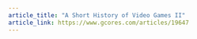 ```yaml
---
article_title: "A Short History of Video Games II"
article_link: https://www.gcores.com/articles/19647
---
```


